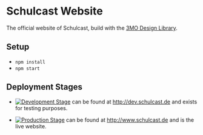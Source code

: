 # Schulcast Website

The official website of Schulcast, build with the [3MO Design Library](http://github.com/3mo-esolutions/model).

## Setup
- `npm install`
- `npm start`

## Deployment Stages

- [![Development Stage](https://github.com/Schulcast/Website/actions/workflows/development.yml/badge.svg)](https://github.com/Schulcast/Website/actions/workflows/development.yml) can be found at http://dev.schulcast.de and exists for testing purposes.

- [![Production Stage](https://github.com/Schulcast/Website/actions/workflows/production.yml/badge.svg)](https://github.com/Schulcast/Website/actions/workflows/production.yml) can be found at http://www.schulcast.de and is the live website.